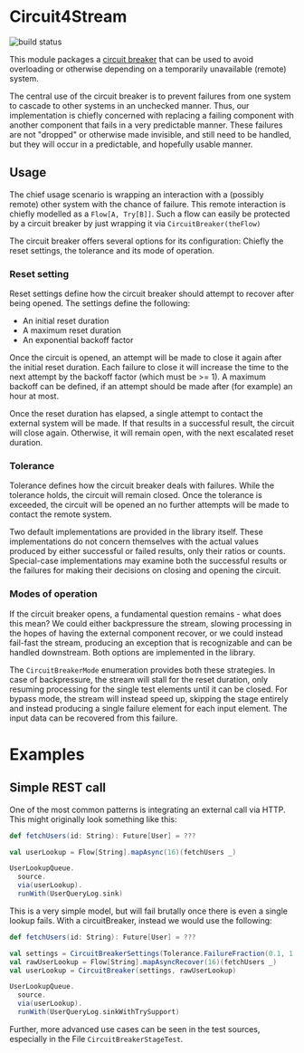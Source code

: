 # Circuit4Stream

![build status](https://img.shields.io/travis/Norwae/circuit4stream.svg)

This module packages a [circuit breaker](https://microservices.io/patterns/reliability/circuit-breaker.html) that can 
be used to avoid overloading or otherwise depending on a temporarily unavailable (remote) system.

The central use of the circuit breaker is to prevent failures from one system to
cascade to other systems in an unchecked manner. Thus, our implementation is chiefly 
concerned with replacing a failing component with another component that fails in a very
predictable manner. These failures are not "dropped" or otherwise made invisible, and still need
to be handled, but they will occur in a predictable, and hopefully usable manner.

## Usage

The chief usage scenario is wrapping an interaction with a (possibly remote) other system with the chance
of failure. This remote interaction is chiefly modelled as a `Flow[A, Try[B]]`. Such a flow 
can easily be protected by a circuit breaker by just wrapping it via `CircuitBreaker(theFlow)`

The circuit breaker offers several options for its configuration: Chiefly the reset settings, the
tolerance and its mode of operation.

### Reset setting

Reset settings define how the circuit breaker should attempt to recover after being opened. The 
settings define the following:

* An initial reset duration
* A maximum reset duration
* An exponential backoff factor

Once the circuit is opened, an attempt will be made to close it again after the initial
reset duration. Each failure to close it will increase the time to the next attempt by
the backoff factor (which must be >= 1). A maximum backoff can be defined, if an attempt 
should be made after (for example) an hour at most.

Once the reset duration has elapsed, a single attempt to contact the external system will 
be made. If that results in a successful result, the circuit will close again. Otherwise, it
will remain open, with the next escalated reset duration.

### Tolerance

Tolerance defines how the circuit breaker deals with failures. While the tolerance holds, the
circuit will remain closed. Once the tolerance is exceeded, the circuit will be opened an
no further attempts will be made to contact the remote system.

Two default implementations are provided in the library itself. These implementations
do not concern themselves with the actual values produced by either successful or failed
results, only their ratios or counts. Special-case implementations may examine both the 
successful results or the failures for making their decisions on closing and opening
the circuit.

### Modes of operation

If the circuit breaker opens, a fundamental question remains - what does this mean? We
could either backpressure the stream, slowing processing in the hopes of having the external
component recover, or we could instead fail-fast the stream, producing an exception that
is recognizable and can be handled downstream. Both options are implemented in the library.

The `CircuitBreakerMode` enumeration provides both these strategies. In case of backpressure, the
stream will stall for the reset duration, only resuming processing for the single test elements 
until it can be closed. For bypass mode, the stream will instead speed up, skipping the
stage entirely and instead producing a single failure element for each input element. The input
data can be recovered from this failure.

# Examples

## Simple REST call 

One of the most common patterns is integrating an external call via HTTP. This might originally look something
like this:
````scala
def fetchUsers(id: String): Future[User] = ???

val userLookup = Flow[String].mapAsync(16)(fetchUsers _)

UserLookupQueue.
  source.
  via(userLookup).
  runWith(UserQueryLog.sink)
````

This is a very simple model, but will fail brutally once there is
even a single lookup fails. With a circuitBreaker, instead we would use the
following:

````scala
def fetchUsers(id: String): Future[User] = ???

val settings = CircuitBreakerSettings(Tolerance.FailureFraction(0.1, 1.minute), ResetSettings(.5.seconds))
val rawUserLookup = Flow[String].mapAsyncRecover(16)(fetchUsers _)
val userLookup = CircuitBreaker(settings, rawUserLookup)

UserLookupQueue.
  source.
  via(userLookup).
  runWith(UserQueryLog.sinkWithTrySupport)
````

Further, more advanced use cases can be seen in the test sources, especially in the 
File `CircuitBreakerStageTest`.